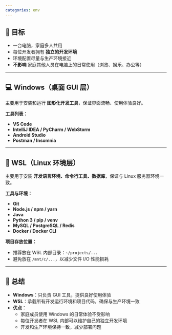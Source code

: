 ```yaml
---
categories: env
---
```

## 🎯 目标

- 一台电脑，家庭多人共用
- 每位开发者拥有 **独立的开发环境**
- 环境配置尽量与生产环境接近
- **不影响** 家庭其他人员在电脑上的日常使用（浏览、娱乐、办公等）

------

## 💻 Windows（桌面 GUI 层）

主要用于安装和运行 **图形化开发工具**，保证界面流畅、使用体验良好。

**工具列表：**

- **VS Code**
- **IntelliJ IDEA / PyCharm / WebStorm**
- **Android Studio**
- **Postman / Insomnia**

------

## 🐧 WSL（Linux 环境层）

主要用于安装 **开发语言环境、命令行工具、数据库**，保证与 Linux 服务器环境一致。

**工具与环境：**

- **Git**
- **Node.js / npm / yarn**
- **Java**
- **Python 3 / pip / venv**
- **MySQL / PostgreSQL / Redis**
- **Docker / Docker CLI**

**项目存放位置：**

- 推荐放在 WSL 内部目录：`~/projects/...`
- 避免放在 `/mnt/c/...`，以减少文件 I/O 性能损耗

------

## 🔑 总结

- **Windows**：只负责 GUI 工具，提供良好使用体验
- **WSL**：承载所有开发运行环境和项目代码，确保与生产环境一致
- **优点**：
  - 家庭成员使用 Windows 的日常体验不受影响
  - 每位开发者在 WSL 内部可以维护自己的独立开发环境
  - 开发和生产环境保持一致，减少部署问题
